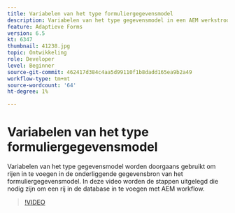 ```yaml
---
title: Variabelen van het type formuliergegevensmodel
description: Variabelen van het type gegevensmodel in een AEM werkstroom gebruiken.
feature: Adaptieve Forms
version: 6.5
kt: 6347
thumbnail: 41238.jpg
topic: Ontwikkeling
role: Developer
level: Beginner
source-git-commit: 462417d384c4aa5d99110f1b8dadd165ea9b2a49
workflow-type: tm+mt
source-wordcount: '64'
ht-degree: 1%

---
```



# Variabelen van het type formuliergegevensmodel

Variabelen van het type gegevensmodel worden doorgaans gebruikt om rijen in te voegen in de onderliggende gegevensbron van het formuliergegevensmodel. In deze video worden de stappen uitgelegd die nodig zijn om een rij in de database in te voegen met AEM workflow.



>[!VIDEO](https://video.tv.adobe.com/v/41238/quality=9&learn=on)
